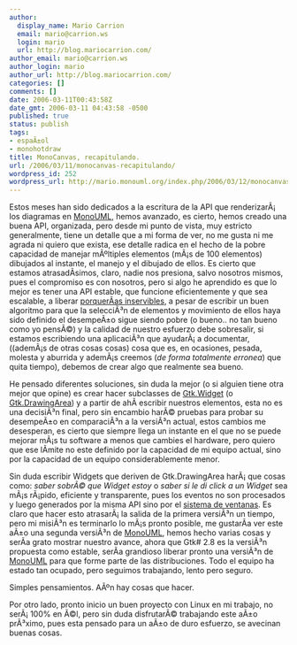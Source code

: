 ```yaml
---
author:
  display_name: Mario Carrion
  email: mario@carrion.ws
  login: mario
  url: http://blog.mariocarrion.com/
author_email: mario@carrion.ws
author_login: mario
author_url: http://blog.mariocarrion.com/
categories: []
comments: []
date: 2006-03-11T00:43:58Z
date_gmt: 2006-03-11 04:43:58 -0500
published: true
status: publish
tags:
- espaÃ±ol
- monohotdraw
title: MonoCanvas, recapitulando.
url: /2006/03/11/monocanvas-recapitulando/
wordpress_id: 252
wordpress_url: http://mario.monouml.org/index.php/2006/03/12/monocanvas-recapitulando/
---
```


<p>Estos meses han sido dedicados a la escritura de la API que renderizarÃ¡ los diagramas en <a href="http://www.monouml.org">MonoUML</a>, hemos avanzado, es cierto, hemos creado una buena API, organizada, pero desde mi punto de vista, muy estricto generalmente, tiene un detalle que a mi forma de ver, no me gusta ni me agrada ni quiero que exista, ese detalle radica en el hecho de la pobre capacidad de manejar mÃºltiples elementos (mÃ¡s de 100 elementos) dibujados al instante, el manejo y el dibujado de ellos. Es cierto que estamos atrasadÃ­simos, claro, nadie nos presiona, salvo nosotros mismos, pues el compromiso es con nosotros, pero si algo he aprendido es que lo mejor es tener una API estable, que funcione eficientemente y que sea escalable, a liberar <a href="http://www.microsoft.com">porquerÃ­as inservibles</a>, a pesar de escribir un buen algoritmo para que la selecciÃ³n de elementos y movimiento de ellos haya sido definido el desempeÃ±o sigue siendo pobre (o bueno.. no tan bueno como yo pensÃ©) y la calidad de nuestro esfuerzo debe sobresalir, si estamos escribiendo una aplicaciÃ³n que ayudarÃ¡ a documentar, ((ademÃ¡s de otras cosas cosas) cosa que es, en ocasiones, pesada, molesta y aburrida y ademÃ¡s creemos (<em>de forma totalmente erronea</em>) que quita tiempo), debemos de crear algo que realmente sea bueno.</p>
<p>He pensado diferentes soluciones, sin duda la mejor (o si alguien tiene otra mejor que opine) es crear hacer subclasses de <a href="http://www.go-mono.com/docs/monodoc.ashx?tlink=5@ecma%3a1351%23Widget%2f">Gtk.Widget</a> (o <a href="http://www.go-mono.com/docs/monodoc.ashx?tlink=5@ecma%3a838%23DrawingArea%2f">Gtk.DrawingArea</a>) y a partir de ahÃ­ escribir nuestros elementos, esta no es una decisiÃ³n final, pero sin encambio harÃ© pruebas para probar su desempeÃ±o en comparaciÃ³n a la versiÃ³n actual, estos cambios me desesperan, es cierto que siempre llega un instante en el que no se puede mejorar mÃ¡s tu software a menos que cambies el hardware, pero quiero que ese lÃ­mite no este definido por la capacidad de mi equipo actual, sino por la capacidad de un equipo considerablemente menor.</p>
<p>Sin duda escribir Widgets que deriven de Gtk.DrawingArea harÃ¡ que cosas como: <em>saber sobrÃ© que Widget estoy</em> o <em>saber si le di click a un Widget</em> sea mÃ¡s rÃ¡pido, eficiente y transparente, pues los eventos no son procesados y luego generados por la misma API sino por el <a href="http://es.wikipedia.org/wiki/X_Window_System">sistema de ventanas</a>. Es claro que hacer esto atrasarÃ¡ la salida de la primera versiÃ³n un tiempo, pero mi misiÃ³n es terminarlo lo mÃ¡s pronto posible, me gustarÃ­a ver este aÃ±o una segunda versiÃ³n de <a href="http://www.monouml.org">MonoUML</a>, hemos hecho varias cosas y serÃ­a grato mostrar nuestro avance, ahora que Gtk# 2.8 es la versiÃ³n propuesta como estable, serÃ­a grandioso liberar pronto una versiÃ³n de <a href="http://www.monouml.org">MonoUML</a> para que forme parte de las distribuciones. Todo el equipo ha estado tan ocupado, pero seguimos trabajando, lento pero seguro.</p>
<p>Simples pensamientos. AÃºn hay cosas que hacer.</p>
<p>Por otro lado, pronto inicio un buen proyecto con Linux en mi trabajo, no serÃ¡ 100% en Ã©l, pero sin duda disfrutarÃ© trabajando este aÃ±o prÃ³ximo, pues esta pensado para un aÃ±o de duro esfuerzo, se avecinan buenas cosas.</p>
